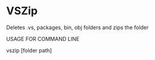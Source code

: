 # VSZip
Deletes .vs, packages, bin, obj folders and zips the folder

USAGE FOR COMMAND LINE

vszip [folder path]

